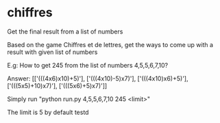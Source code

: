 # chiffres
Get the final result from a list of numbers

Based on the game Chiffres et de lettres, get the ways to come up with a result with given list of numbers

E.g:
How to get  245 from the list of numbers 4,5,5,6,7,10?

Answer:
[['(((4x6)x10)+5)'], ['(((4x10)-5)x7)'], ['(((4x10)x6)+5)'], ['(((5x5)+10)x7)'], ['(((5x6)+5)x7)']]


Simply run "python run.py 4,5,5,6,7,10 245 &lt;limit&gt;"

The limit is 5 by default testd


